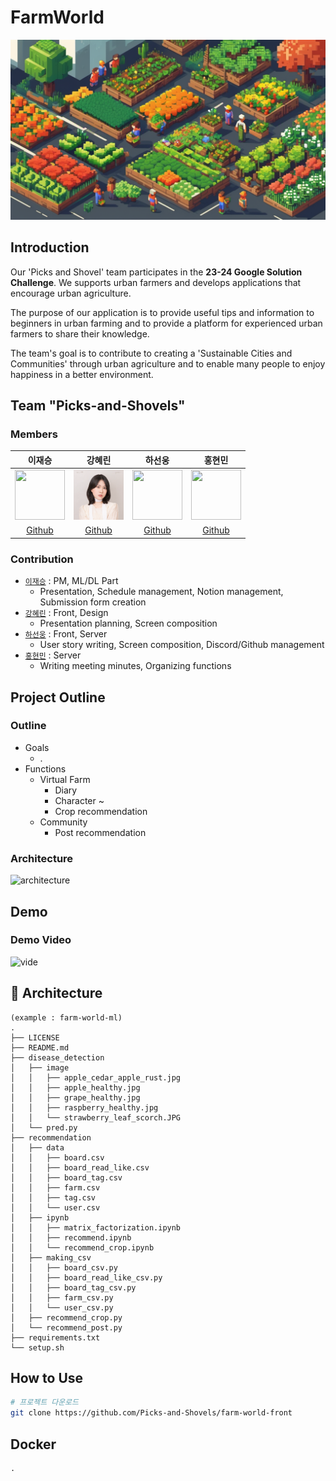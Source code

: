 # FarmWorld

<img src ='image/background.png' ></img>

## Introduction
Our 'Picks and Shovel' team participates in the **23-24 Google Solution Challenge**. We supports urban farmers and develops applications that encourage urban agriculture.

The purpose of our application is to provide useful tips and information to beginners in urban farming and to provide a platform for experienced urban farmers to share their knowledge.

The team's goal is to contribute to creating a 'Sustainable Cities and Communities' through urban agriculture and to enable many people to enjoy happiness in a better environment.

## Team "Picks-and-Shovels" 



### Members  

이재승|강혜린|하선웅|홍현민
:-:|:-:|:-:|:-:
<img src='https://avatars.githubusercontent.com/u/26617603?v=4' height=80 width=80px></img>|<img src='image/hyerinkang.png' height=80 width=80px></img>|<img src='https://avatars.githubusercontent.com/u/48426972?v=4' height=80 width=80px></img>|<img src='https://avatars.githubusercontent.com/u/109195877?v=4' height=80 width=80px></img>
[Github](https://github.com/js0807)|[Github](https://github.com/hyerinkang)|[Github](https://github.com/devnok)|[Github](https://github.com/HyunminHong619)

### Contribution  

- [`이재승`](https://github.com/js0807) : PM, ML/DL Part
    - Presentation, Schedule management, Notion management, Submission form creation
- [`강혜린`](https://github.com/hyerinkang) : Front, Design
    - Presentation planning, Screen composition
- [`하선웅`](https://github.com/devnok) : Front, Server
    - User story writing, Screen composition, Discord/Github management
- [`홍현민`](https://github.com/HyunminHong619) : Server
    - Writing meeting minutes, Organizing functions


## Project Outline

### Outline

* Goals
    * .
* Functions
    * Virtual Farm
        * Diary
        * Character ~
        * Crop recommendation
    * Community
        * Post recommendation

### Architecture

![architecture]()

## Demo

### Demo Video


![vide]()





## 🚀 Architecture
```
(example : farm-world-ml)
.
├── LICENSE
├── README.md
├── disease_detection
│   ├── image
│   │   ├── apple_cedar_apple_rust.jpg
│   │   ├── apple_healthy.jpg
│   │   ├── grape_healthy.jpg
│   │   ├── raspberry_healthy.jpg
│   │   └── strawberry_leaf_scorch.JPG
│   └── pred.py
├── recommendation
│   ├── data
│   │   ├── board.csv
│   │   ├── board_read_like.csv
│   │   ├── board_tag.csv
│   │   ├── farm.csv
│   │   ├── tag.csv
│   │   └── user.csv
│   ├── ipynb
│   │   ├── matrix_factorization.ipynb
│   │   ├── recommend.ipynb
│   │   └── recommend_crop.ipynb
│   ├── making_csv
│   │   ├── board_csv.py
│   │   ├── board_read_like_csv.py
│   │   ├── board_tag_csv.py
│   │   ├── farm_csv.py
│   │   └── user_csv.py
│   ├── recommend_crop.py
│   └── recommend_post.py
├── requirements.txt
└── setup.sh
```

## How to Use

```bash
# 프로젝트 다운로드
git clone https://github.com/Picks-and-Shovels/farm-world-front
```

## Docker
```
.
```